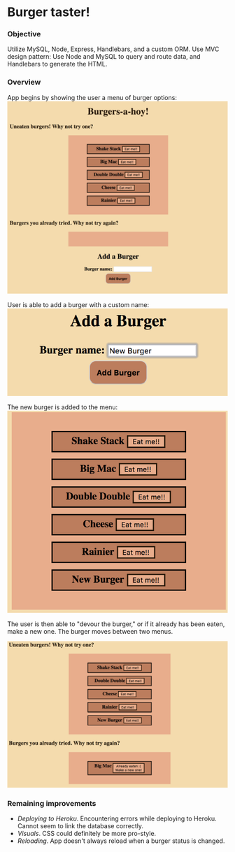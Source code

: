 # Burger taster!

### Objective
Utilize MySQL, Node, Express, Handlebars, and a custom ORM. 
Use MVC design pattern: Use Node and MySQL to query and route data, and Handlebars to generate the HTML. 

### Overview

App begins by showing the user a menu of burger options: 
![Initial interface](public/assets/img/initialinterface.png)

User is able to add a burger with a custom name: 
![Adding a burger](public/assets/img/addingburger.png)

The new burger is added to the menu: 
![Burger is added](public/assets/img/addedburger.png)

The user is then able to "devour the burger," or if it already has been eaten, make a new one. The burger moves between two menus. 

![Burger is eaten](public/assets/img/burgeriseaten.png)

### Remaining improvements
- _Deploying to Heroku_. Encountering errors while deploying to Heroku. Cannot seem to link the database correctly. 
- _Visuals_. CSS could definitely be more pro-style. 
- _Reloading_. App doesn't always reload when a burger status is changed.  
